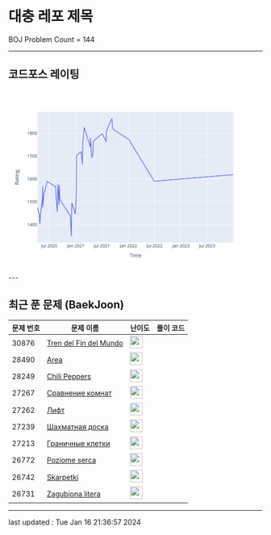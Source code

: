# 대충 레포 제목

BOJ Problem Count = 144

---

## 코드포스 레이팅
[![Rating Graph](./cfStats.svg)](https://github.com/ingyu1008/Algorithm-Problem-Solving/blob/master/cfStats.html)---

## 최근 푼 문제 (BaekJoon)
| 문제 번호 | 문제 이름 | 난이도 | 풀이 코드 |
| --- | --- | --- | --- |
| 30876 | [Tren del Fin del Mundo](https://www.acmicpc.net/problem/30876) | <img height="25px" width="25px=" src="https://static.solved.ac/tier_small/2.svg"/> |  |
| 28490 | [Area](https://www.acmicpc.net/problem/28490) | <img height="25px" width="25px=" src="https://static.solved.ac/tier_small/2.svg"/> |  |
| 28249 | [Chili Peppers](https://www.acmicpc.net/problem/28249) | <img height="25px" width="25px=" src="https://static.solved.ac/tier_small/2.svg"/> |  |
| 27267 | [Сравнение комнат](https://www.acmicpc.net/problem/27267) | <img height="25px" width="25px=" src="https://static.solved.ac/tier_small/2.svg"/> |  |
| 27262 | [Лифт](https://www.acmicpc.net/problem/27262) | <img height="25px" width="25px=" src="https://static.solved.ac/tier_small/2.svg"/> |  |
| 27239 | [Шахматная доска](https://www.acmicpc.net/problem/27239) | <img height="25px" width="25px=" src="https://static.solved.ac/tier_small/2.svg"/> |  |
| 27213 | [Граничные клетки](https://www.acmicpc.net/problem/27213) | <img height="25px" width="25px=" src="https://static.solved.ac/tier_small/2.svg"/> |  |
| 26772 | [Poziome serca](https://www.acmicpc.net/problem/26772) | <img height="25px" width="25px=" src="https://static.solved.ac/tier_small/2.svg"/> |  |
| 26742 | [Skarpetki](https://www.acmicpc.net/problem/26742) | <img height="25px" width="25px=" src="https://static.solved.ac/tier_small/2.svg"/> |  |
| 26731 | [Zagubiona litera](https://www.acmicpc.net/problem/26731) | <img height="25px" width="25px=" src="https://static.solved.ac/tier_small/2.svg"/> |  |


---

last updated : Tue Jan 16 21:36:57 2024

